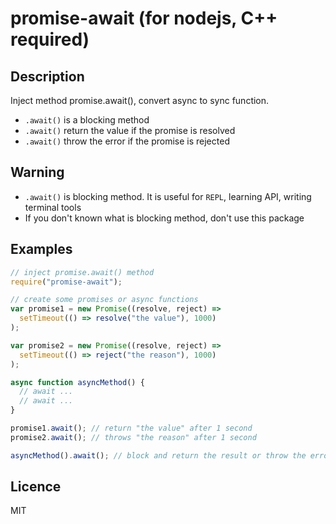 # promise-await (for nodejs, C++ required)

## Description

Inject method promise.await(), convert async to sync function.

- `.await()` is a blocking method
- `.await()` return the value if the promise is resolved
- `.await()` throw the error if the promise is rejected

## Warning

- `.await()` is blocking method. It is useful for `REPL`, learning API, writing terminal tools
- If you don't known what is blocking method, don't use this package

## Examples

```js
// inject promise.await() method
require("promise-await");

// create some promises or async functions
var promise1 = new Promise((resolve, reject) =>
  setTimeout(() => resolve("the value"), 1000)
);

var promise2 = new Promise((resolve, reject) =>
  setTimeout(() => reject("the reason"), 1000)
);

async function asyncMethod() {
  // await ...
  // await ...
}

promise1.await(); // return "the value" after 1 second
promise2.await(); // throws "the reason" after 1 second

asyncMethod().await(); // block and return the result or throw the error

```

## Licence

MIT
